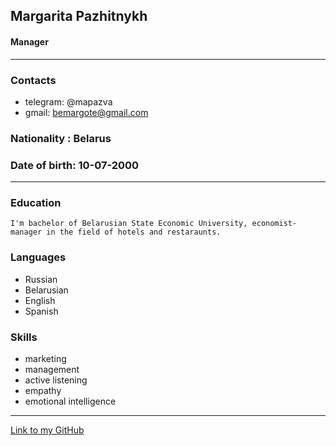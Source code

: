 ## **Margarita Pazhitnykh**
#### Manager
___
### **Contacts**
  * telegram: @mapazva
  * gmail: bemargote@gmail.com
### **Nationality** : Belarus
### **Date of birth**: 10-07-2000
___
### **Education** 
    I'm bachelor of Belarusian State Economic University, economist-manager in the field of hotels and restaraunts. 
### **Languages**
  * Russian
  * Belarusian
  * English
  * Spanish
### **Skills**
  * marketing
  * management
  * active listening
  * empathy
  * emotional intelligence
___
[Link to my GitHub](https://github.com/Mapazva) 

